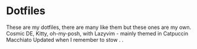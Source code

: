 # Dotfiles
These are my dotfiles, there are many like them but these ones are my own.
Cosmic DE, Kitty, oh-my-posh, with Lazyvim - mainly themed in Catpuccin Macchiato
Updated when I remember to stow . .
